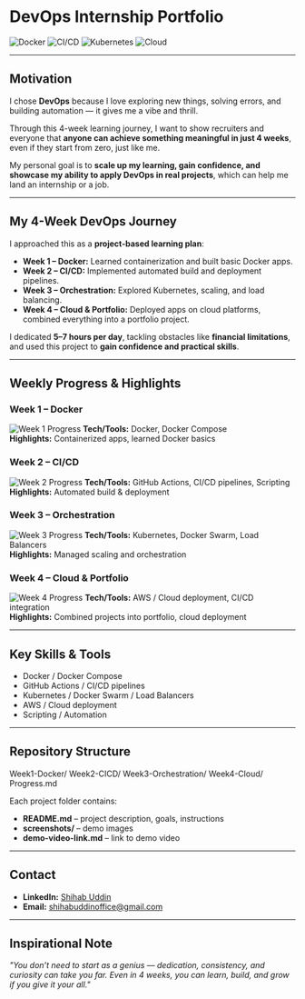 # DevOps Internship Portfolio

![Docker](https://img.shields.io/badge/Docker-20.10-blue)
![CI/CD](https://img.shields.io/badge/CI/CD-GitHub%20Actions-green)
![Kubernetes](https://img.shields.io/badge/Kubernetes-1.27-blue)
![Cloud](https://img.shields.io/badge/Cloud-AWS-orange)

---

## Motivation

I chose **DevOps** because I love exploring new things, solving errors, and building automation — it gives me a vibe and thrill.  

Through this 4-week learning journey, I want to show recruiters and everyone that **anyone can achieve something meaningful in just 4 weeks**, even if they start from zero, just like me.  

My personal goal is to **scale up my learning, gain confidence, and showcase my ability to apply DevOps in real projects**, which can help me land an internship or a job.

---

## My 4-Week DevOps Journey

I approached this as a **project-based learning plan**:

- **Week 1 – Docker:** Learned containerization and built basic Docker apps.  
- **Week 2 – CI/CD:** Implemented automated build and deployment pipelines.  
- **Week 3 – Orchestration:** Explored Kubernetes, scaling, and load balancing.  
- **Week 4 – Cloud & Portfolio:** Deployed apps on cloud platforms, combined everything into a portfolio project.  

I dedicated **5–7 hours per day**, tackling obstacles like **financial limitations**, and used this project to **gain confidence and practical skills**.  

---

## Weekly Progress & Highlights

### Week 1 – Docker
![Week 1 Progress](https://img.shields.io/badge/Progress-100%25-brightgreen)
**Tech/Tools:** Docker, Docker Compose  
**Highlights:** Containerized apps, learned Docker basics

### Week 2 – CI/CD
![Week 2 Progress](https://img.shields.io/badge/Progress-90%25-yellow)
**Tech/Tools:** GitHub Actions, CI/CD pipelines, Scripting  
**Highlights:** Automated build & deployment

### Week 3 – Orchestration
![Week 3 Progress](https://img.shields.io/badge/Progress-80%25-orange)
**Tech/Tools:** Kubernetes, Docker Swarm, Load Balancers  
**Highlights:** Managed scaling and orchestration

### Week 4 – Cloud & Portfolio
![Week 4 Progress](https://img.shields.io/badge/Progress-70%25-red)
**Tech/Tools:** AWS / Cloud deployment, CI/CD integration  
**Highlights:** Combined projects into portfolio, cloud deployment

---

## Key Skills & Tools

- Docker / Docker Compose  
- GitHub Actions / CI/CD pipelines  
- Kubernetes / Docker Swarm / Load Balancers  
- AWS / Cloud deployment  
- Scripting / Automation  

---

## Repository Structure

Week1-Docker/
Week2-CICD/
Week3-Orchestration/
Week4-Cloud/
Progress.md



Each project folder contains:

- **README.md** – project description, goals, instructions  
- **screenshots/** – demo images  
- **demo-video-link.md** – link to demo video  

---

## Contact

- **LinkedIn:** [Shihab Uddin](https://www.linkedin.com/in/shihab369/)  
- **Email:** shihabuddinoffice@gmail.com  

---

## Inspirational Note

*"You don’t need to start as a genius — dedication, consistency, and curiosity can take you far. Even in 4 weeks, you can learn, build, and grow if you give it your all."*


